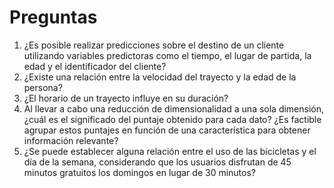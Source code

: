 # Preguntas

1. ¿Es posible realizar predicciones sobre el destino de un cliente utilizando variables predictoras como el tiempo, el lugar de partida, la edad y el identificador del cliente?
2. ¿Existe una relación entre la velocidad del trayecto y la edad de la persona?
3. ¿El horario de un trayecto influye en su duración?
4. Al llevar a cabo una reducción de dimensionalidad a una sola dimensión, ¿cuál es el significado del puntaje obtenido para cada dato? ¿Es factible agrupar estos puntajes en función de una característica para obtener información relevante?
5. ¿Se puede establecer alguna relación entre el uso de las bicicletas y el día de la semana, considerando que los usuarios disfrutan de 45 minutos gratuitos los domingos en lugar de 30 minutos?